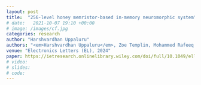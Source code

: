 ```yaml
---
layout: post
title:  "256-level honey memristor-based in-memory neuromorphic system"
# date:   2021-10-07 19:10 +00:00
# image: /images/cf.jpg
categories: research
author: "Harshvardhan Uppaluru"
authors: "<em>Harshvardhan Uppaluru</em>, Zoe Templin, Mohammed Rafeeq Khan, Md Omar Faruque, Feng Zhao, and Jinhui Wang"
venue: "Electronics Letters (EL), 2024"
paper: https://ietresearch.onlinelibrary.wiley.com/doi/full/10.1049/ell2.70029
# video:
# slides:
# code:
---
```

